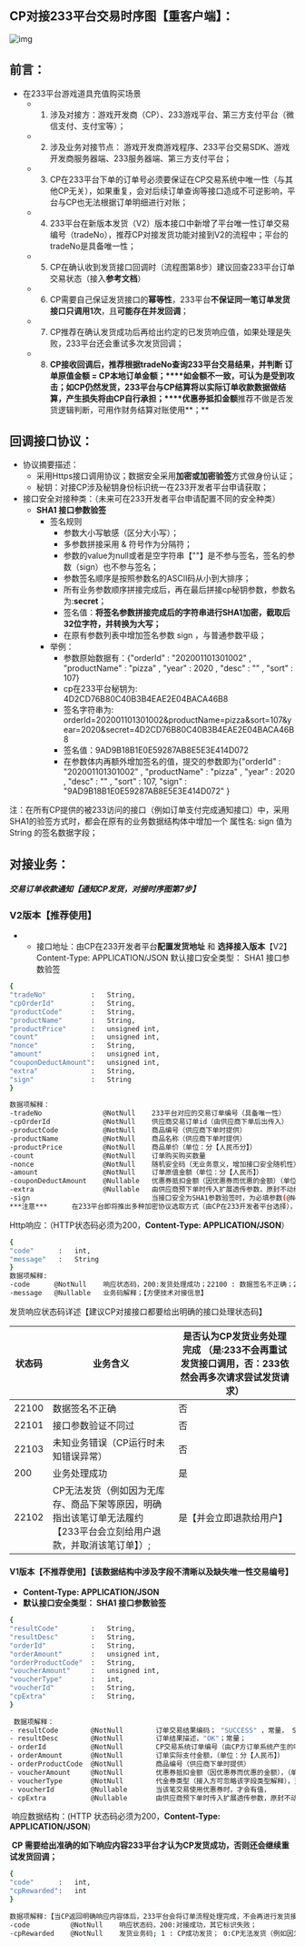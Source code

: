 ## CP对接233平台交易时序图【重客户端】：

![img](https://arkimg.ark.online/(null)-20240520175744472.png)

## 前言：

- 在233平台游戏道具充值购买场景
  - 1. 涉及对接方：游戏开发商（CP）、233游戏平台、第三方支付平台（微信支付、支付宝等）；
  - 2. 涉及业务对接节点： 游戏开发商游戏程序、233平台交易SDK、游戏开发商服务器端、233服务器端、第三方支付平台；
  - 3. CP在233平台下单的订单号必须要保证在CP交易系统中唯一性（与其他CP无关），如果重复，会对后续订单查询等接口造成不可逆影响，平台与CP也无法根据订单明细进行对账；
  - 4. 233平台在新版本发货（V2）版本接口中新增了平台唯一性订单交易编号（tradeNo），推荐CP对接发货功能对接到V2的流程中；平台的tradeNo是具备唯一性；
  - 5. CP在确认收到发货接口回调时（流程图第8步）建议回查233平台订单交易状态（接入**参考文档**）
  - 6. CP需要自己保证发货接口的**幂等性**，233平台**不保证同一笔订单发货接口只调用1次**，且**可能存在并发回调**；
  - 7. CP推荐在确认发货成功后再给出约定的已发货响应值，如果处理是失败，233平台还会重试多次发货回调；
  - 8. **CP接收回调后，推荐根据tradeNo查询233平台交易结果，并判断**  **订单原值金额 = CP本地订单金额；****如金额不一致，可认为是受到攻击；如CP仍然发货，233平台与CP结算将以实际订单收款数据做结算，产生损失将由CP自行承担；****优惠券抵扣金额**推荐不做是否发货逻辑判断，可用作财务结算对账使用**；**

## 回调接口协议：

- 协议摘要描述：
  - 采用Https接口调用协议；数据安全采用**加密或加密验签**方式做身份认证；
  - 秘钥：对接CP涉及秘钥身份标识统一在233开发者平台申请获取；
- 接口安全对接种类：（未来可在233开发者平台申请配置不同的安全种类）
  - **SHA1 接口参数验签**
    - 签名规则
      - 参数大小写敏感（区分大小写）；
      - 多参数拼接采用 & 符号作为分隔符；
      - 参数的value为null或者是空字符串【""】是不参与签名，签名的参数（sign）也不参与签名；
      - 参数签名顺序是按照参数名的ASCII码从小到大排序；
      - 所有业务参数顺序拼接完成后，再在最后拼接cp秘钥参数，参数名为:**secret**；
      - 签名值：**将签名参数拼接完成后的字符串进行SHA1加密，截取后32位字符，并转换为大写；**
      - 在原有参数列表中增加签名参数 sign ，与普通参数平级；
    - 举例：
      - 参数原始数据有：{"orderId" : "202001101301002" , "productName" : "pizza" , "year" : 2020 ,  "desc" : "" , "sort" :  107}
      - cp在233平台秘钥为: 4D2CD76B80C40B3B4EAE2E04BACA46B8
      - 签名字符串为:  orderId=202001101301002&productName=pizza&sort=107&year=2020&secret=4D2CD76B80C40B3B4EAE2E04BACA46B8
      - 签名值：9AD9B18B1E0E59287AB8E5E3E414D072
      - 在参数体内再额外增加签名的值，提交的参数即为{"orderId" : "202001101301002" , "productName" : "pizza" , "year" : 2020 ,  "desc" : "" , "sort" :  107, "sign" : "9AD9B18B1E0E59287AB8E5E3E414D072" }

注：在所有CP提供的被233访问的接口（例如订单支付完成通知接口）中，采用SHA1的验签方式时，都会在原有的业务数据结构体中增加一个 属性名: sign 值为String 的签名数据字段；

## 对接业务：

##### 交易订单收款通知【通知CP发货，对接时序图第7步】

### V2版本【**推荐使用**】

- 
  - 接口地址：由CP在233开发者平台**配置发货地址** 和 **选择接入版本**【V2】 Content-Type: APPLICATION/JSON 默认接口安全类型： SHA1 接口参数验签

```Bash
{
"tradeNo"           :   String,
"cpOrderId"         :   String,
"productCode"       :   String,
"productName"       :   String,
"productPrice"      :   unsigned int,
"count"             :   unsigned int,
"nonce"             :   String,
"amount"            :   unsigned int,
"couponDeductAmount":   unsigned int,
"extra"             :   String,
"sign"              :   String
}
 
数据项解释：
-tradeNo               @NotNull    233平台对应的交易订单编号（具备唯一性）
-cpOrderId             @NotNull    供应商交易订单id（由供应商下单后出传入）
-productCode           @NotNull    商品编号（供应商下单时提供）
-productName           @NotNull    商品名称（供应商下单时提供）
-productPrice          @NotNull    商品单价（单位：分【人民币分】）
-count                 @NotNull    订单购买购买数量
-nonce                 @NotNull    随机安全码（无业务意义，增加接口安全随机性）
-amount                @NotNull    订单原值金额（单位：分【人民币】）
-couponDeductAmount    @Nullable   优惠券抵扣金额（因优惠券而优惠的金额）（单位：分【人民币】），当该笔交易未使用优惠券时，值为0
-extra                 @Nullable   由供应商预下单时传入扩展透传参数，原封不动给到供应商系统，当CP交易系统下单未提供扩展字段时，该字段为空
-sign                  　　　　　　  当接口安全为SHA1参数验签时，为必填参数(@NotNull），参数签名的值； 
***注意***      在233平台即将推出多种加密协议选取方式（由CP在233开发者平台选择），会多出对应协议的字段；例如："SHA1的验签方式" 会额外增加sign字段；推荐CP对接技术选择动态解析参数，并做动态计算验签等方式；
```

Http响应：（HTTP状态码必须为200，**Content-Type: APPLICATION/JSON**）

```Bash
{
"code"      :   int,
"message"   :   String
}
数据项解释:
-code      @NotNull    响应状态码，200:发货处理成功；22100 : 数据签名不正确；22101:接口参数验证不同过； 22102:CP无法发货（例如因为无库存、商品下架等原因，明确指出该笔订单无法履约【233平台会立刻给用户退款，并取消该笔订单】）;其它标识失败；
-message   @Nullable   业务码解释；【方便技术对接信息】
```

发货响应状态码详述【建议CP对接接口都要给出明确的接口处理状态码】

| 状态码 | 业务含义                                                     | 是否认为CP发货业务处理完成 （是:233不会再重试发货接口调用，否：233依然会再多次请求尝试发货请求） |
| ------ | ------------------------------------------------------------ | ------------------------------------------------------------ |
| 22100  | 数据签名不正确                                               | 否                                                           |
| 22101  | 接口参数验证不同过                                           | 否                                                           |
| 22103  | 未知业务错误（CP运行时未知错误异常）                         | 否                                                           |
| 200    | 业务处理成功                                                 | 是                                                           |
| 22102  | CP无法发货（例如因为无库存、商品下架等原因，明确指出该笔订单无法履约【233平台会立刻给用户退款，并取消该笔订单】）; | 是【并会立即退款给用户】                                     |

#### V1版本【不推荐使用】【该数据结构中涉及字段不清晰以及缺失唯一性交易编号】

- **Content-Type: APPLICATION/JSON**
- **默认接口安全类型： SHA1 接口参数验签**

```Bash
{
"resultCode"        :   String,
"resultDesc"        :   String,
"orderId"           :   String,
"orderAmount"       :   unsigned int,
"orderProductCode"  :   String,
"voucherAmount"     :   unsigned int,
"voucherType"       :   int,
"voucherId"         :   String,
"cpExtra"           :   String,
}
 
 数据项解释：
- resultCode        @NotNull        订单交易结果编码； "SUCCESS" ，常量， SUCCESS 标识订单付款完成；
- resultDesc        @NotNull        订单结果描述，"OK"；常量；
- orderId           @NotNull        CP交易系统订单编号（由CP方订单系统产生的唯一性订单编号），CP应保证在其系统中的唯一性，订单编号不能重复，如果重复，会对后续订单查询等接口造成不可逆影响，平台与CP也无法根据订单明细进行对账；
- orderAmount       @NotNull        订单实际支付金额，（单位：分【人民币】）
- orderProductCode  @NotNull        商品编号（供应商下单时提供）
- voucherAmount     @NotNull        优惠券抵扣金额（因优惠券而优惠的金额），（单位：分【人民币】），当优惠券金额 &gt; 0时，标识该笔交易使用了优惠券优惠了的金额，为0时标识并未使用优惠券；
- voucherType       @NotNull        代金券类型（接入方可忽略该字段类型解释），当未使用优惠券时，会有默认值0；
- voucherId         @Nullable       当该笔交易使用优惠券时，才会有值，
- cpExtra           @Nullable       由供应商预下单时传入扩展透传参数，原封不动给到供应商系统，当CP交易系统下单未提供扩展字段时，该字段为空
```

​        响应数据结构：(HTTP 状态码必须为200，**Content-Type: APPLICATION/JSON**)

​        **CP 需要给出准确的如下响应内容233平台才认为CP发货成功，否则还会继续重试发货回调；**

```Bash
{
"code"      :   int,
"cpRewarded":   int
}
 
数据项解释:【当CP返回明确响应内容体后，233平台会将订单流程处理完成，不会再进行发货接口回调，请接入方确认货物已经发送成功了，再给出准确的响应内容，发货流程响应CP自己处理幂等性（针对该笔订单）】
-code          @NotNull    响应状态码，200:对接成功，其它标识失败；
-cpRewarded    @NotNull    发货业务码; 1 : CP成功发货； 0:CP无法发货（例如因为无库存、商品下架等原因，明确指出该笔订单无法履约【233平台会立刻给用户退款，并取消该笔订单】）；
```